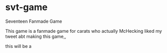 # svt-game
Seventeen Fanmade Game

This game is a fanmade game for carats who actually McHecking liked my tweet abt making this game,,

this will be a
